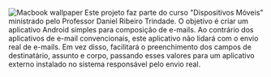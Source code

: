 ![Macbook wallpaper](https://github.com/Ilhe8l/APP-Email/assets/101971954/296b31b3-7093-4d0d-a0c4-caae4051cf4f)
Este projeto faz parte do curso "Dispositivos Móveis" ministrado pelo Professor Daniel Ribeiro Trindade. O objetivo é criar um aplicativo Android simples para composição de e-mails. Ao contrário dos aplicativos de e-mail convencionais, este aplicativo não lidará com o envio real de e-mails. Em vez disso, facilitará o preenchimento dos campos de destinatário, assunto e corpo, passando esses valores para um aplicativo externo instalado no sistema responsável pelo envio real.

